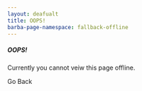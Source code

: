 ```yaml
---
layout: deafualt
title: OOPS!
barba-page-namespace: fallback-offline
---
```


##### OOPS!

Currently you cannot veiw this page offline.

<a onclick="window.history.go(-1)">Go Back</a>